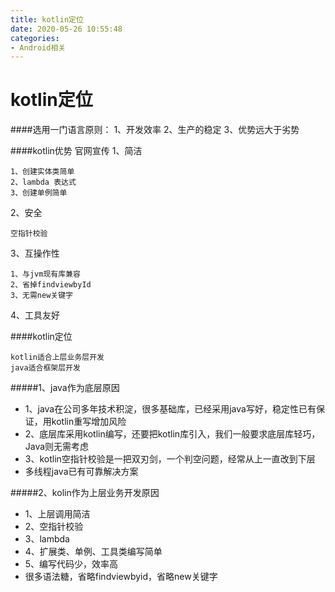 ```yaml
---
title: kotlin定位
date: 2020-05-26 10:55:48
categories:
- Android相关
---
```

# kotlin定位
####选用一门语言原则：
1、开发效率
2、生产的稳定
3、优势远大于劣势

####kotlin优势
官网宣传
1、简洁

```
1、创建实体类简单
2、lambda 表达式
3、创建单例简单
```
2、安全

```
空指针校验
```
3、互操作性

```
1、与jvm现有库兼容
2、省掉findviewbyId
3、无需new关键字
```
4、工具友好

####kotlin定位

```
kotlin适合上层业务层开发
java适合框架层开发
```
#####1、java作为底层原因
* 1、java在公司多年技术积淀，很多基础库，已经采用java写好，稳定性已有保证，用kotlin重写增加风险
* 2、底层库采用kotlin编写，还要把kotlin库引入，我们一般要求底层库轻巧，Java则无需考虑
* 3、kotlin空指针校验是一把双刃剑，一个判空问题，经常从上一直改到下层
* 多线程java已有可靠解决方案

#####2、kolin作为上层业务开发原因
* 1、上层调用简洁
* 2、空指针校验
* 3、lambda
* 4、扩展类、单例、工具类编写简单
* 5、编写代码少，效率高
* 很多语法糖，省略findviewbyid，省略new关键字

